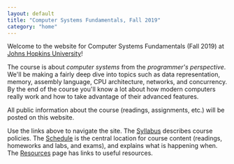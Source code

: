 ```yaml
---
layout: default
title: "Computer Systems Fundamentals, Fall 2019"
category: "home"
---
```


Welcome to the website for Computer Systems Fundamentals (Fall 2019) at <a href="https://www.jhu.edu/">Johns Hopkins University</a>!

The course is about *computer systems* from the *programmer's perspective*.  We'll be making a fairly deep dive into topics such as data representation, memory, assembly language, CPU architecture, networks, and concurrency.  By the end of the course you'll know a lot about how modern computers really work and how to take advantage of their advanced features.

All public information about the course (readings, assignments, etc.) will be posted on this website.

Use the links above to navigate the site.  The [Syllabus](syllabus.html) describes course policies. The [Schedule](schedule.html) is the central location for course content (readings, homeworks and labs, and exams), and explains what is happening when.  The [Resources](resources.html) page has links to useful resources.
